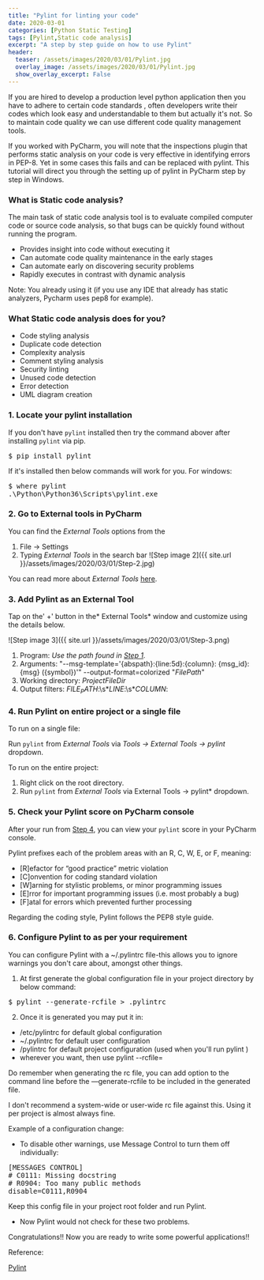 ```yaml
---
title: "Pylint for linting your code"
date: 2020-03-01
categories: [Python Static Testing]
tags: [Pylint,Static code analysis]
excerpt: "A step by step guide on how to use Pylint"
header:
  teaser: /assets/images/2020/03/01/Pylint.jpg
  overlay_image: /assets/images/2020/03/01/Pylint.jpg
  show_overlay_excerpt: False
---
```

If you are hired to develop a production level python application then you have to adhere to certain code standards , often developers write their codes which look easy and understandable to them but actually it's not. So to maintain code quality we can use different code quality management tools.

If you worked with PyCharm, you will note that the inspections plugin that performs static analysis on your code is very effective in identifying errors in PEP-8. Yet in some cases this fails and can be replaced with pylint. This tutorial will direct you through the setting up of pylint in PyCharm step by step in Windows.

### What is Static code analysis?

The main task of static code analysis tool is to evaluate compiled computer code or source code analysis, so that bugs can be quickly found without running the program.

* Provides insight into code without executing it
* Can automate code quality maintenance in the early stages
* Can automate early on discovering security problems
* Rapidly executes in contrast with dynamic analysis 

Note: You already using it (if you use any IDE that already has static analyzers, Pycharm uses pep8 for example).


### What Static code analysis does for you?

* Code styling analysis
* Duplicate code detection
* Complexity analysis
* Comment styling analysis
* Security linting
* Unused code detection
* Error detection
* UML diagram creation

### 1. Locate your pylint installation

If you don't have `pylint` installed then try the command abover after installing `pylint` via pip.

<pre>
$ pip install pylint
</pre>

If it's installed then below commands will work for you.
For windows: 
<pre>
$ where pylint
.\Python\Python36\Scripts\pylint.exe
</pre> 

### 2. Go to External tools in PyCharm

You can find the *External Tools* options from the 

1. File -> Settings
2. Typing *External Tools* in the search bar
![Step image 2]({{ site.url }}/assets/images/2020/03/01/Step-2.jpg)

You can read more about *External Tools* [here](https://www.jetbrains.com/help/pycharm/2017.1/external-tools.html).

### 3. Add Pylint as an External Tool

Tap on the' +' button in the* External Tools* window and customize using the details below.

![Step image 3]({{ site.url }}/assets/images/2020/03/01/Step-3.png)

1. Program: *Use the path found in [Step 1](#1-locate-your-pylint-installation).*
2. Arguments: "--msg-template='{abspath}:{line:5d}:{column}: {msg_id}: {msg} ({symbol})'" --output-format=colorized "$FilePath$"
3. Working directory: $ProjectFileDir$
4. Output filters: $FILE_PATH$:\s*$LINE$\:\s*$COLUMN$:

### 4. Run Pylint on entire project or a single file

To run on a single file:

Run `pylint` from *External Tools*  via *Tools -> External Tools -> pylint* dropdown.

To run on the entire project:

1. Right click on the root directory.
2. Run `pylint` from *External Tools*  via External Tools -> pylint* dropdown.

### 5. Check your Pylint score on PyCharm console

After your run from [Step 4](#4-run-pylint-on-entire-project-or-a-single-file), you can view your `pylint` score in your PyCharm console.

Pylint prefixes each of the problem areas with an R, C, W, E, or F, meaning:

* [R]efactor for “good practice” metric violation
* [C]onvention for coding standard violation
* [W]arning for stylistic problems, or minor programming issues
* [E]rror for important programming issues (i.e. most probably a bug)
* [F]atal for errors which prevented further processing

Regarding the coding style, Pylint follows the PEP8 style guide.

### 6. Configure Pylint to as per your requirement

You can configure Pylint with a ~/.pylintrc file-this allows you to ignore warnings you don't care about, amongst other things.

1. At first generate the global configuration file in your project directory by below command:

<pre>
$ pylint --generate-rcfile > .pylintrc
</pre> 

2. Once it is generated you may put it in:

* /etc/pylintrc for default global configuration
* ~/.pylintrc for default user configuration
* <your project>/pylintrc for default project configuration (used when you'll run pylint <your project>)
* wherever you want, then use pylint --rcfile=<Given path>

Do remember when generating the rc file, you can add option to the command line before the —generate-rcfile to be included in the generated file.

I don't recommend a system-wide or user-wide rc file against this. Using it per project is almost always fine.

Example of a configuration change:

* To disable other warnings, use Message Control to turn them off individually:

<pre>
[MESSAGES CONTROL]
# C0111: Missing docstring
# R0904: Too many public methods
disable=C0111,R0904
</pre> 

Keep this config file in your project root folder and run Pylint.
*  Now Pylint would not check for these two problems.

Congratulations!! Now you are ready to write some powerful applications!!

Reference:

[Pylint](https://www.pylint.org/)